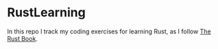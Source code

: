 # RustLearning
In this repo I track my coding exercises for learning Rust, as I follow [The Rust Book](https://rust-book.cs.brown.edu/).
